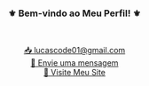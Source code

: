<h3 align="center">
  <b>⚜️ Bem-vindo ao Meu Perfil! ⚜️</b>
</h3>
<br clear="both">
<p align="center">
  <a href="mailto:lucascode01@gmail.com">📥 lucascode01@gmail.com</a><br>
  <a href="https://wa.me/message/CTUE7YUIGW4JN1" target="_blank">📩 Envie uma mensagem</a><br>
  <a href="http://lucassantosdev.framer.website" target="_blank">🌅 Visite Meu Site</a>
</p>
